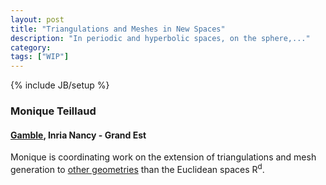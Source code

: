 ```yaml
---
layout: post
title: "Triangulations and Meshes in New Spaces"
description: "In periodic and hyperbolic spaces, on the sphere,..."
category:
tags: ["WIP"]
---
```

{% include JB/setup %}

<h3>Monique Teillaud</h3>
<h4> <a href="http://gamble.loria.fr/" target="_blank">Gamble</a>, Inria Nancy - Grand Est</h4>

<p>Monique is coordinating work on the extension of triangulations and mesh generation to
<a href="https://members.loria.fr/Monique.Teillaud/other-geometries/">other geometries</a> than the Euclidean spaces R<sup>d</sup>.</p>

